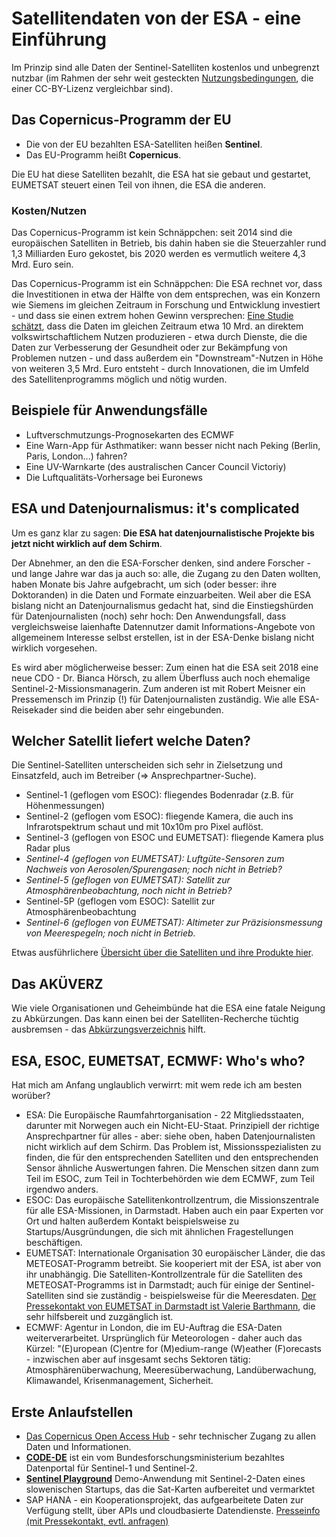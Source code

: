 # Satellitendaten von der ESA - eine Einführung #

Im Prinzip sind alle Daten der Sentinel-Satelliten kostenlos und unbegrenzt nutzbar (im Rahmen der sehr weit gesteckten [Nutzungsbedingungen](https://sentinels.copernicus.eu/documents/247904/690755/Sentinel_Data_Legal_Notice), die einer CC-BY-Lizenz vergleichbar sind). 

## Das Copernicus-Programm der EU ##

- Die von der EU bezahlten ESA-Satelliten heißen **Sentinel**.
- Das EU-Programm heißt **Copernicus**. 

Die EU hat diese Satelliten bezahlt, die ESA hat sie gebaut und gestartet, EUMETSAT steuert einen Teil von ihnen, die ESA die anderen. 

### Kosten/Nutzen ###

Das Copernicus-Programm ist kein Schnäppchen: seit 2014 sind die europäischen Satelliten in Betrieb, bis dahin haben sie 
die Steuerzahler rund 1,3 Milliarden Euro gekostet, bis 2020 werden es vermutlich weitere 4,3 Mrd. Euro sein. 

Das Copernicus-Programm ist ein Schnäppchen: Die ESA rechnet vor, dass die Investitionen in etwa der Hälfte von dem entsprechen, 
was ein Konzern wie Siemens im gleichen Zeitraum in Forschung und Entwicklung investiert - und dass sie einen extrem hohen 
Gewinn versprechen: [Eine Studie schätzt](http://www.copernicus.eu/sites/default/files/library/4_Copernicus_User_Uptake_Strategy.pdf), dass
die Daten im gleichen Zeitraum etwa 10 Mrd. an direktem volkswirtschaftlichem Nutzen produzieren - etwa durch Dienste, die die
Daten zur Verbesserung der Gesundheit oder zur Bekämpfung von Problemen nutzen - und dass außerdem ein "Downstream"-Nutzen in Höhe
von weiteren 3,5 Mrd. Euro entsteht - durch Innovationen, die im Umfeld des Satellitenprogramms möglich und nötig wurden. 

## Beispiele für Anwendungsfälle 

- Luftverschmutzungs-Prognosekarten des ECMWF
- Eine Warn-App für Asthmatiker: wann besser nicht nach Peking (Berlin, Paris, London...) fahren?
- Eine UV-Warnkarte (des australischen Cancer Council Victoriy)
- Die Luftqualitäts-Vorhersage bei Euronews

## ESA und Datenjournalismus: it's complicated

Um es ganz klar zu sagen: **Die ESA hat datenjournalistische Projekte bis jetzt nicht wirklich auf dem Schirm**.

Der Abnehmer, an den die ESA-Forscher denken, sind andere Forscher - und lange Jahre war das ja auch so: alle, die
Zugang zu den Daten wollten, haben Monate bis Jahre aufgebracht, um sich (oder besser: ihre Doktoranden) in die Daten 
und Formate einzuarbeiten. Weil aber die ESA bislang nicht an Datenjournalismus gedacht hat, sind die Einstiegshürden für Datenjournalisten (noch) sehr hoch: Den Anwendungsfall, dass vergleichsweise laienhafte Datennutzer damit Informations-Angebote von allgemeinem Interesse selbst erstellen, ist in der ESA-Denke bislang nicht wirklich vorgesehen. 

Es wird aber möglicherweise besser: Zum einen hat die ESA seit 2018 eine neue CDO - Dr. Bianca Hörsch, zu allem Überfluss auch noch ehemalige Sentinel-2-Missionsmanagerin. Zum anderen ist mit Robert Meisner ein Pressemensch im Prinzip (!) für Datenjournalisten zuständig. Wie alle ESA-Reisekader sind die beiden aber sehr eingebunden. 

## Welcher Satellit liefert welche Daten? 

Die Sentinel-Satelliten unterscheiden sich sehr in Zielsetzung und Einsatzfeld, auch im Betreiber (=> Ansprechpartner-Suche). 

* Sentinel-1 (geflogen vom ESOC): fliegendes Bodenradar (z.B. für Höhenmessungen)
* Sentinel-2 (geflogen vom ESOC): fliegende Kamera, die auch ins Infrarotspektrum schaut und mit 10x10m pro Pixel auflöst. 
* Sentinel-3 (geflogen von ESOC und EUMETSAT): fliegende Kamera plus Radar plus 
* _Sentinel-4 (geflogen von EUMETSAT): Luftgüte-Sensoren zum Nachweis von Aerosolen/Spurengasen; noch nicht in Betrieb?_
* _Sentinel-5 (geflogen von EUMETSAT): Satellit zur Atmosphärenbeobachtung, noch nicht in Betrieb?_
* Sentinel-5P (geflogen vom ESOC): Satellit zur Atmosphärenbeobachtung
* _Sentinel-6 (geflogen von EUMETSAT): Altimeter zur Präzisionsmessung von Meerespegeln; noch nicht in Betrieb._ 

Etwas ausführlichere [Übersicht über die Satelliten und ihre Produkte hier](../blob/master/sentinel-produkte.md).

## Das AKÜVERZ

Wie viele Organisationen und Geheimbünde hat die ESA eine fatale Neigung zu Abkürzungen. Das kann einen bei der Satelliten-Recherche tüchtig ausbremsen - das [Abkürzungsverzeichnis](../blob/master/SUHET%20Acronyms.pdf) hilft. 

## ESA, ESOC, EUMETSAT, ECMWF: Who's who?

Hat mich am Anfang unglaublich verwirrt: mit wem rede ich am besten worüber? 

- ESA: Die Europäische Raumfahrtorganisation - 22 Mitgliedsstaaten, darunter mit Norwegen auch ein Nicht-EU-Staat. Prinzipiell der richtige Ansprechpartner für alles - aber: siehe oben, haben Datenjournalisten nicht wirklich auf dem Schirm. Das Problem ist, Missionsspezialisten zu finden, die für den entsprechenden Satelliten und den entsprechenden Sensor ähnliche Auswertungen fahren. Die Menschen sitzen dann zum Teil im ESOC, zum Teil in Tochterbehörden wie dem ECMWF, zum Teil irgendwo anders. 
- ESOC: Das europäische Satellitenkontrollzentrum, die Missionszentrale für alle ESA-Missionen, in Darmstadt. Haben auch ein paar Experten vor Ort und halten außerdem Kontakt beispielsweise zu Startups/Ausgründungen, die sich mit ähnlichen Fragestellungen beschäftigen. 
- EUMETSAT: Internationale Organisation 30 europäischer Länder, die das METEOSAT-Programm betreibt. Sie kooperiert mit der ESA, ist aber von ihr unabhängig. Die Satelliten-Kontrollzentrale für die Satelliten des METEOSAT-Programms ist in Darmstadt; auch für einige der Sentinel-Satelliten sind sie zuständig - beispielsweise für die Meeresdaten. [Der Pressekontakt von EUMETSAT in Darmstadt ist Valerie Barthmann](https://www.eumetsat.int/website/home/EUMETSATfortheMedia/index.html), die sehr hilfsbereit und zuzgänglich ist.  
- ECMWF: Agentur in London, die im EU-Auftrag die ESA-Daten weiterverarbeitet. Ursprünglich für Meteorologen - daher auch das Kürzel: "(E)uropean
(C)entre for (M)edium-range (W)eather (F)orecasts - inzwischen aber auf insgesamt sechs Sektoren tätig: Atmosphärenüberwachung, Meeresüberwachung, Landüberwachung, Klimawandel, Krisenmanagement, Sicherheit. 

## Erste Anlaufstellen ##

- [Das Copernicus Open Access Hub](https://scihub.copernicus.eu/) - sehr technischer Zugang zu allen Daten und Informationen.
- [**CODE-DE**](http://code-de.org) ist ein vom Bundesforschungsministerium bezahltes Datenportal für Sentinel-1 und Sentinel-2. 
- [**Sentinel Playground**](http://apps.sentinel-hub.com/sentinel-playground/) Demo-Anwendung mit Sentinel-2-Daten eines slowenischen Startups, das die Sat-Karten aufbereitet und vermarktet
- SAP HANA - ein Kooperationsprojekt, das aufgearbeitete Daten zur Verfügung stellt, über APIs und cloudbasierte Datendienste. [Presseinfo (mit Pressekontakt, evtl. anfragen)](https://news.sap.com/germany/sap-hana-esa-muenchner-rueck/)

